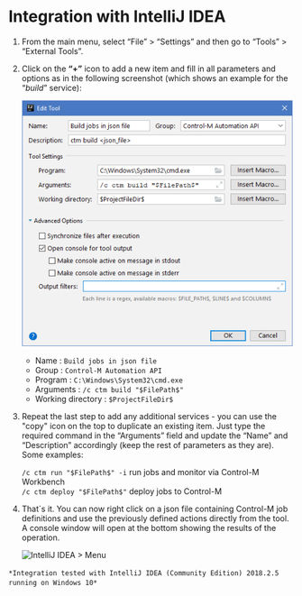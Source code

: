 # Integration with IntelliJ IDEA

1. From the main menu, select “File” > “Settings” and then go to “Tools” > “External Tools”.

2. Click on the **“+”** icon to add a new item and fill in all parameters and options as in the following screenshot (which shows an example for the “*build*” service):

   ![IntelliJ IDEA > External Tools](/601-integration-with-ides-and-code-editors/images/intellij_ext_tools.png) 

   * Name : ```Build jobs in json file```
   * Group : ```Control-M Automation API```
   * Program : ```C:\Windows\System32\cmd.exe```
   * Arguments : ```/c ctm build "$FilePath$"```
   * Working directory : ```$ProjectFileDir$```
   
3. Repeat the last step to add any additional services - you can use the "copy" icon on the top to duplicate an existing item. Just type the required command in the “Arguments” field and update the “Name” and “Description” accordingly (keep the rest of parameters as they are). Some examples:

   ```/c ctm run "$FilePath$" -i```   run jobs and monitor via Control-M Workbench\
   ```/c ctm deploy "$FilePath$"```   deploy jobs to Control-M

4. That´s it. You can now right click on a json file containing Control-M job definitions and use the previously defined actions directly from the tool. A console window will open at the bottom showing the results of the operation.

   ![IntelliJ IDEA > Menu](/601-integration-with-ides-and-code-editors/images/intellij_menu.png) 

```*Integration tested with IntelliJ IDEA (Community Edition) 2018.2.5 running on Windows 10*```
